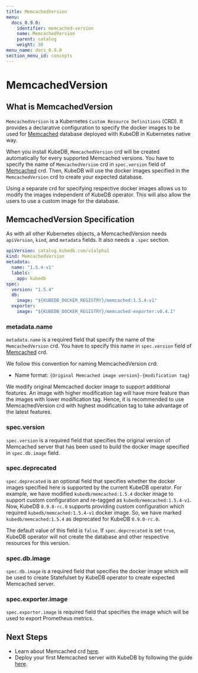 ```yaml
---
title: MemcachedVersion
menu:
  docs_0.9.0:
    identifier: memcached-version
    name: MemcachedVersion
    parent: catalog
    weight: 30
menu_name: docs_0.9.0
section_menu_id: concepts
---
```


# MemcachedVersion

## What is MemcachedVersion

`MemcachedVersion` is a Kubernetes `Custom Resource Definitions` (CRD). It provides a declarative configuration to specify the docker images to be used for [Memcached](https://memcached.org) database deployed with KubeDB in Kubernetes native way.

When you install KubeDB, `MemcachedVersion` crd will be created automatically for every supported Memcached versions. You have to specify the name of `MemcachedVersion` crd in `spec.version` field of [Memcached](/docs/concepts/databases/memcached.md) crd. Then, KubeDB will use the docker images specified in the `MemcachedVersion` crd to create your expected database.

Using a separate crd for specifying respective docker images allows us to modify the images independent of KubeDB operator. This will also allow the users to use a custom image for the database.

## MemcachedVersion Specification

As with all other Kubernetes objects, a MemcachedVersion needs `apiVersion`, `kind`, and `metadata` fields. It also needs a `.spec` section.

```yaml
apiVersion: catalog.kubedb.com/v1alpha1
kind: MemcachedVersion
metadata:
  name: "1.5.4-v1"
  labels:
    app: kubedb
spec:
  version: "1.5.4"
  db:
    image: "${KUBEDB_DOCKER_REGISTRY}/memcached:1.5.4-v1"
  exporter:
    image: "${KUBEDB_DOCKER_REGISTRY}/memcached-exporter:v0.4.1"
```

### metadata.name

`metadata.name` is a required field that specify the name of the `MemcachedVersion` crd. You have to specify this name in `spec.version` field of [Memcached](/docs/concepts/databases/memcached.md) crd.

We follow this convention for naming MemcachedVersion crd:

- Name format: `{Original Memcached image version}-{modification tag}`

We modify original Memcached docker image to support additional features. An image with higher modification tag will have more feature than the images with lower modification tag. Hence, it is recommended to use MemcachedVersion crd with highest modification tag to take advantage of the latest features.

### spec.version

`spec.version` is a required field that specifies the original version of Memcached server that has been used to build the docker image specified in `spec.db.image` field.

### spec.deprecated

`spec.deprecated` is an optional field that specifies whether the docker images specified here is supported by the current KubeDB operator. For example, we have modified `kubedb/memcached:1.5.4` docker image to support custom configuration and re-tagged as `kubedb/memcached:1.5.4-v1`. Now, KubeDB `0.9.0-rc.0` supports providing custom configuration which required `kubedb/memcached:1.5.4-v1` docker image. So, we have marked `kubedb/memcached:1.5.4` as deprecated for KubeDB `0.9.0-rc.0`.

The default value of this field is `false`. If `spec.depcrecated` is set `true`, KubeDB operator will not create the database and other respective resources for this version.

### spec.db.image

`spec.db.image` is a required field that specifies the docker image which will be used to create Statefulset by KubeDB operator to create expected Memcached server.

### spec.exporter.image

`spec.exporter.image` is required field that specifies the image which will be used to export Prometheus metrics.

## Next Steps

- Learn about Memcached crd [here](/docs/concepts/databases/memcached.md).
- Deploy your first Memcached server with KubeDB by following the guide [here](/docs/guides/memcached/quickstart/quickstart.md).
